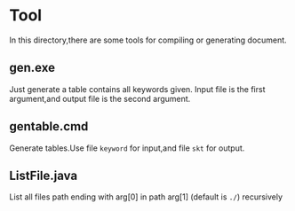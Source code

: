 Tool
======

In this directory,there are some tools for compiling or generating document.

## gen.exe  ##
Just generate a table contains all keywords given.
Input file is the first argument,and output file is the second argument.

## gentable.cmd ##
Generate tables.Use file `keyword` for input,and file `skt` for output.

## ListFile.java ##
List all files path ending with arg[0] in path arg[1] \(default is `./`\) recursively 

